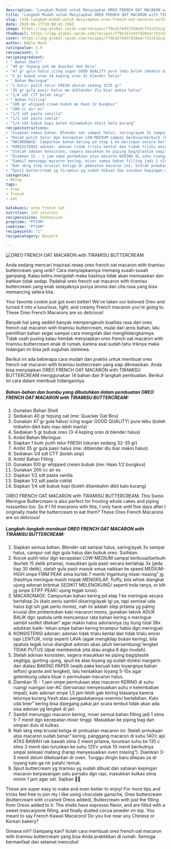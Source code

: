 ```yaml
---
description: "Langkah Mudah untuk Menyiapkan OREO FRENCH OAT MACARON with TIRAMISU BUTTERCREAM yang Bikin Ngiler"
title: "Langkah Mudah untuk Menyiapkan OREO FRENCH OAT MACARON with TIRAMISU BUTTERCREAM yang Bikin Ngiler"
slug: 1316-langkah-mudah-untuk-menyiapkan-oreo-french-oat-macaron-with-tiramisu-buttercream-yang-bikin-ngiler
date: 2020-06-17T19:00:43.336Z
image: https://img-global.cpcdn.com/recipes/f79e1b7e937d28ed/751x532cq70/oreo-french-oat-macaron-with-tiramisu-buttercream-foto-resep-utama.jpg
thumbnail: https://img-global.cpcdn.com/recipes/f79e1b7e937d28ed/751x532cq70/oreo-french-oat-macaron-with-tiramisu-buttercream-foto-resep-utama.jpg
cover: https://img-global.cpcdn.com/recipes/f79e1b7e937d28ed/751x532cq70/oreo-french-oat-macaron-with-tiramisu-buttercream-foto-resep-utama.jpg
author: Adele Nash
ratingvalue: 3.9
reviewcount: 3
recipeingredient:
- " Bahan Shell"
- "40 gr tepung oat me Quacker Oat Biru"
- "47 gr gula halus icing sugar GOOD QUALITY pure tebu boleh tmbahin dikit kalo mau lebih manis"
- "5 gr bubuk oreo 34 keping oreo di blender halus"
- " Bahan Meringue"
- "1 butir putih telur FRESH ukuran sedang 3235 gr"
- "35 gr gula pasir halus me diblender dlu biar makin halus"
- "1/4 sdt CTT boleh skip"
- " Bahan Filling"
- "100 gr whipped cream bubuk me Haan 12 bungkus"
- "200 cc air es"
- "1/2 sdt pasta vanilla"
- "1/2 sdt pasta coklat"
- "1/4 sdt bubuk kopi boleh ditambahin dikit kalo kurang"
recipeinstructions:
- "Siapkan semua bahan. Blender oat sampai halus, saring/ayak 3x sampai halus, campur oat dgn gula halus dan bubuk oreo. Sisihkan."
- "Kocok putih telur dgn kecepatan LOW-MEDIUM sampai berbusa/berbuih (kurleb 15 detik prtama), masukkan gula pasir secara bertahap 3x (jeda tiap 30 detik), stelah gula pasir masuk smua naikkan ke speed MEDIUM-HIGH smpe FIRM PEAK slma kurleb 7 menit/ trgantung mixer masing” jg (hasilnya meringue masih tmpak MENGKILAP, fluffy, bila whisk diangkat ujung adonan brbntuk SEDIKIT MELENGKUNG/ seperti tnda tanya, or blh jg smpe STIFF PEAK/ ujung tegak lurus)."
- "MACARONAGE: Campurkan bahan kering pd step 1 ke meringue secara bertahap 2x (kalo perlu sambil disaring/ayak lgi ya, tapi semisal uda halus bgt sih gak perlu moms), nah ini adalah step prtama yg paling krusial dlm pmbentukan kaki macaron moms, gunakan teknik ADUK BALIK dgn spatula untk mencampur rata bahan kering n meringue sambil sedikit ditekan” agar makin halus adonannya (sy itung total 38x adukkan balik- tekan smpe bahan kering trcampur habis dgn meringue)"
- "KONSISTENSI adonan: adonan tidak trlalu kental dan tidak trlalu encer tapi LENTUR, mirip seperti LAVA (agak mengkilap bukan kering), bila spatula tegak lurus diangkat adonan akan jatuh bersambung/ lengket TIDAK PUTUS (dpat membentuk pita atau angka 8 dgn mudah)."
- "Stelah adonan konsisten, segera masukkan ke piping bag/plastik segitiga, gunting ujung, spuit ke atas loyang yg sudah diolesi margarin dan dialasi BAKING PAPER (wajib pake kecuali kalo loyangnya bahan teflon/ granite anti lengket), lalu hentakkan loyang 5-10x agar gelembung udara kluar n permukaan macaron halus."
- "Diamkan 15 - 1 jam smpe permukaan atas macaron KERING di suhu ruang/ ruangan ber-AC (bervariasi menyesuaikan suhu n kelembaban tmpat), kalo adonan smpe 1,5 jam lebih gak kering biasanya karena telurnya kurang fresh atau pengadukannya overmix/ berlebihan. Kalo uda bner” kering bisa dipegang pakai jari scara lembut tidak akan ada sisa adonan yg lengket di jari."
- "Sambil menunggu macaron kering, mixer semua bahan filling jadi 1 slma 5-7 menit dgn kecepatan mixer tinggi. Masukkan ke piping bag dan simpan dulu di kulkas."
- "Nah skrg step krusial ketiga dr pmbuatan macaron ini: Stelah prmukaan atas macaron sudah benar” kering, panggang macaron di suhu 140’c api ATAS BAWAH rak bawah slma 2 menit prtama, turunkan suhu ke 135 c slma 3 menit dan turunkan ke suhu 125’c untuk 10 menit berikutnya smpai selesai/ matang (harap menyesuaikan oven masing”). Diamkan 3-5 menit sblum dikeluarkan dr oven. Tunggu dingin baru dilepas ya dr loyang kalo ga ntr patah/ remuk."
- "Spuit buttercream yg tiramisu yg sudah dibuat dan satukan kepingan macaron berpasangan satu persatu dgn rapi, masukkan kulkas slma minim 1 jam agar set. Sajikan 🙏🏻"
categories:
- Resep
tags:
- oreo
- french
- oat

katakunci: oreo french oat 
nutrition: 124 calories
recipecuisine: Indonesian
preptime: "PT33M"
cooktime: "PT36M"
recipeyield: "1"
recipecategory: Dessert

---
```



![OREO FRENCH OAT MACARON with TIRAMISU BUTTERCREAM](https://img-global.cpcdn.com/recipes/f79e1b7e937d28ed/751x532cq70/oreo-french-oat-macaron-with-tiramisu-buttercream-foto-resep-utama.jpg)

Anda sedang mencari inspirasi resep oreo french oat macaron with tiramisu buttercream yang unik? Cara menyiapkannya memang susah-susah gampang. Kalau keliru mengolah maka hasilnya tidak akan memuaskan dan bahkan tidak sedap. Padahal oreo french oat macaron with tiramisu buttercream yang enak selayaknya punya aroma dan cita rasa yang bisa memancing selera kita.

Your favorite cookie just got even better! We&#39;ve taken our beloved Oreo and turned it into a luxurious, light, and creamy French macaron you&#39;re going to. These Oreo French Macarons are so delicious!

Banyak hal yang sedikit banyak mempengaruhi kualitas rasa dari oreo french oat macaron with tiramisu buttercream, mulai dari jenis bahan, lalu pemilihan bahan segar sampai cara mengolah dan menghidangkannya. Tidak usah pusing kalau hendak menyiapkan oreo french oat macaron with tiramisu buttercream enak di rumah, karena asal sudah tahu triknya maka hidangan ini bisa jadi suguhan istimewa.


Berikut ini ada beberapa cara mudah dan praktis untuk membuat oreo french oat macaron with tiramisu buttercream yang siap dikreasikan. Anda bisa menyiapkan OREO FRENCH OAT MACARON with TIRAMISU BUTTERCREAM menggunakan 14 bahan dan 9 langkah pembuatan. Berikut ini cara dalam membuat hidangannya.

<!--inarticleads1-->

##### Bahan-bahan dan bumbu yang dibutuhkan dalam pembuatan OREO FRENCH OAT MACARON with TIRAMISU BUTTERCREAM:

1. Gunakan  Bahan Shell
1. Sediakan 40 gr tepung oat (me: Quacker Oat Biru)
1. Gunakan 47 gr gula halus/ icing sugar GOOD QUALITY/ pure tebu (boleh tmbahin dikit kalo mau lebih manis)
1. Sediakan 5 gr bubuk oreo (3-4 keping oreo di blender halus)
1. Ambil  Bahan Meringue
1. Siapkan 1 butir putih telur FRESH (ukuran sedang 32-35 gr)
1. Ambil 35 gr gula pasir halus (me: diblender dlu biar makin halus)
1. Sediakan 1/4 sdt CTT (boleh skip)
1. Ambil  Bahan Filling
1. Gunakan 100 gr whipped cream bubuk (me: Haan 1/2 bungkus)
1. Gunakan 200 cc air es
1. Siapkan 1/2 sdt pasta vanilla
1. Siapkan 1/2 sdt pasta coklat
1. Siapkan 1/4 sdt bubuk kopi (boleh ditambahin dikit kalo kurang)


OREO FRENCH OAT MACARON with TIRAMISU BUTTERCREAM. This Swiss Meringue Buttercream is also perfect for frosting whole cakes and piping rosssettes too. So if I fill macarons with this, I only have until five days after I originally made the buttercream to eat them? These Oreo French Macarons are so delicious! 

<!--inarticleads2-->

##### Langkah-langkah membuat OREO FRENCH OAT MACARON with TIRAMISU BUTTERCREAM:

1. Siapkan semua bahan. Blender oat sampai halus, saring/ayak 3x sampai halus, campur oat dgn gula halus dan bubuk oreo. Sisihkan.
1. Kocok putih telur dgn kecepatan LOW-MEDIUM sampai berbusa/berbuih (kurleb 15 detik prtama), masukkan gula pasir secara bertahap 3x (jeda tiap 30 detik), stelah gula pasir masuk smua naikkan ke speed MEDIUM-HIGH smpe FIRM PEAK slma kurleb 7 menit/ trgantung mixer masing” jg (hasilnya meringue masih tmpak MENGKILAP, fluffy, bila whisk diangkat ujung adonan brbntuk SEDIKIT MELENGKUNG/ seperti tnda tanya, or blh jg smpe STIFF PEAK/ ujung tegak lurus).
1. MACARONAGE: Campurkan bahan kering pd step 1 ke meringue secara bertahap 2x (kalo perlu sambil disaring/ayak lgi ya, tapi semisal uda halus bgt sih gak perlu moms), nah ini adalah step prtama yg paling krusial dlm pmbentukan kaki macaron moms, gunakan teknik ADUK BALIK dgn spatula untk mencampur rata bahan kering n meringue sambil sedikit ditekan” agar makin halus adonannya (sy itung total 38x adukkan balik- tekan smpe bahan kering trcampur habis dgn meringue)
1. KONSISTENSI adonan: adonan tidak trlalu kental dan tidak trlalu encer tapi LENTUR, mirip seperti LAVA (agak mengkilap bukan kering), bila spatula tegak lurus diangkat adonan akan jatuh bersambung/ lengket TIDAK PUTUS (dpat membentuk pita atau angka 8 dgn mudah).
1. Stelah adonan konsisten, segera masukkan ke piping bag/plastik segitiga, gunting ujung, spuit ke atas loyang yg sudah diolesi margarin dan dialasi BAKING PAPER (wajib pake kecuali kalo loyangnya bahan teflon/ granite anti lengket), lalu hentakkan loyang 5-10x agar gelembung udara kluar n permukaan macaron halus.
1. Diamkan 15 - 1 jam smpe permukaan atas macaron KERING di suhu ruang/ ruangan ber-AC (bervariasi menyesuaikan suhu n kelembaban tmpat), kalo adonan smpe 1,5 jam lebih gak kering biasanya karena telurnya kurang fresh atau pengadukannya overmix/ berlebihan. Kalo uda bner” kering bisa dipegang pakai jari scara lembut tidak akan ada sisa adonan yg lengket di jari.
1. Sambil menunggu macaron kering, mixer semua bahan filling jadi 1 slma 5-7 menit dgn kecepatan mixer tinggi. Masukkan ke piping bag dan simpan dulu di kulkas.
1. Nah skrg step krusial ketiga dr pmbuatan macaron ini: Stelah prmukaan atas macaron sudah benar” kering, panggang macaron di suhu 140’c api ATAS BAWAH rak bawah slma 2 menit prtama, turunkan suhu ke 135 c slma 3 menit dan turunkan ke suhu 125’c untuk 10 menit berikutnya smpai selesai/ matang (harap menyesuaikan oven masing”). Diamkan 3-5 menit sblum dikeluarkan dr oven. Tunggu dingin baru dilepas ya dr loyang kalo ga ntr patah/ remuk.
1. Spuit buttercream yg tiramisu yg sudah dibuat dan satukan kepingan macaron berpasangan satu persatu dgn rapi, masukkan kulkas slma minim 1 jam agar set. Sajikan 🙏🏻


These are super easy to make and even better to enjoy! For more tips and tricks feel free to join my I like using chocolate ganache, Oreo buttercream (buttercream with crushed Oreos added), Buttercream with just the filling from Oreos added to it. The shells have espresso flavor, and are filled with a sweet mascarpone filling, and finally dusted cocoa powder on top. You meant to say French Kawaii Macarons! Do you live near any Chinese or Korean bakery? 

Gimana nih? Gampang kan? Itulah cara membuat oreo french oat macaron with tiramisu buttercream yang bisa Anda praktikkan di rumah. Semoga bermanfaat dan selamat mencoba!
